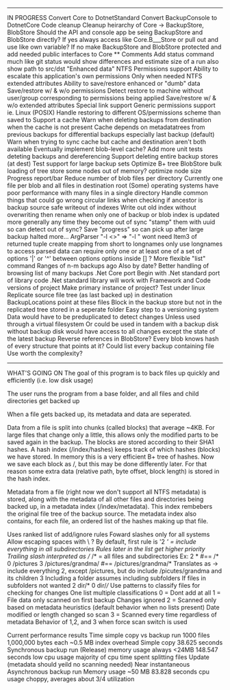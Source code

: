 ﻿*********************
IN PROGRESS
Convert Core to DotnetStandard
Convert BackupConsole to DotnetCore
Code cleanup
	Cleanup heirarchy of Core -> BackupStore, BlobStore
		Should the API and console app be seing BackupStore and BlobStore directly?
			If yes always access like Core.B___Store or pull out and use like own variable?
			If no make BackupStore and BlobStore protected and add needed public interfaces to Core **
	Comments
Add status command
	much like git status
	would show differences and estimate size of a run
	also show path to src/dst
"Enhanced data"
	NTFS Permissions support
		Ability to escalate this application's own permissions
			Only when needed
	NTFS extended attributes
	Ability to save/restore enhanced or "dumb" data
		Save/restore w/ & w/o permissions
			Detect restore to machine without user/group corresponding to permissions being applied
		Save/restore w/ & w/o extended attributes
	Special link support
	Generic permissions support ie. Linux (POSIX)
		Handle restoring to different OS/permissions scheme than saved to
Support a cache
	Warn when deleting backups from destination when the cache is not present
		Cache depends on metadatatrees from previous backups for differential backups
			especially last backup (default)
	Warn when trying to sync cache but cache and destination aren't both available
	Eventually implement blob-level cache?
Add more unit tests
	deteting backups and dereferencing
Support deleting entire backup stores (at dest)
Test support for large backup sets
	Optimize B+ tree BlobStore
		bulk loading of tree
		store some nodes out of memory?
		optimize node size
		Progress report/bar
	Reduce number of blob files per directory
		Currently one file per blob and all files in destination root
		(Some) operating systems have poor performance with many files in a single directory
Handle common things that could go wrong
	circular links when checking if ancestor is backup source
	safe writeout of indexes
		Write out old index without overwriting then rename
	when only one of backup or blob index is updated
		more generally any time they become out of sync
			"stamp" them with uuid so can detect out of sync?
	Save "progress" so can pick up after large backup halted
	more...
ArgParser
	"-l <>" => "-l <longname>"
		wont need Item3 of returned tuple
		create mapping from short to longnames
			only use longnames to access parsed data
	can require only one or at least one of a set of options
		'|' or '^' between options
		options inside [] ?
More flexible "list" command
	Ranges of n-m backups ago
		Also by date?
	Better handling of browsing list of many backups
.Net Core port
	Begin with .Net standard port of library code
		.Net standard library will work with Framework and Code versions of project
	Make primary instance of project?
	Test under linux
Replicate source file tree (as last backed up) in destination
	BackupLocations point at these files
	Block in the backup store but not in the replicated tree stored in a seperate folder
	Easy step to a versioning system
		Data would have to be preduplicated to detect changes
			Unless used through a virtual filesystem
			Or could be used in tandem with a backup disk
				without backup disk would have access to all changes except the state of the latest backup
Reverse references in BlobStore?
	Every blob knows hash of every structure that points at it?
	Could list every backup containing file
	Use worth the complexity?

**********************
WHAT'S GOING ON
The goal of this program is to back files up quickly and efficiently (i.e. low disk usage)

The user runs the program from a base folder, and all files and child directories get backed up

When a file gets backed up, its metadata and data are seperated.

Data from a file is split into chunks (called blocks) that average ~4KB. For large files that change only a little, this allows only the modified parts to be saved again in the backup. The blocks are stored according to their SHA1 hashes. A hash index (<destination>/index/hashes) keeps track of which hashes (blocks) we have stored. In memory this is a very efficient B+ tree of hashes. Now we save each block as <destination>/<block hash>, but this may be done differently later. For that reason some extra data (relative path, byte offset, block length) is stored in the hash index.

Metadata from a file (right now we don't support all NTFS metadata) is stored, along with the metadata of all other files and directories being backed up, in a metadata index (<destination>/index/metadata). This index rembebers the original file tree of the backup source. The metadata index also contains, for each file, an ordered list of the hashes making up that file.

Uses ranked list of add/ignore rules
		Foward slashes only for all systems
			Allow escaping spaces with \ ?
		By default, first rule is '2 *' = include everything in all subdirectories
		Rules later in the list get higher priority
		Trailing slash interpreted as /*
		<path>/* = all files and subdirectories
		Ex:
			2 *    #== /*
			0 /pictures
			3 /pictures/grandma/  #== /pictures/grandma/*
			Translates as -> include everything 2, except /pictures, but do include /picutes/grandma and its children 3
		Including a folder assumes including subfolders
		If files in subfolders not wanted
			2 dir/*
			0 dir/*/*
		Use patterns to classify files for checking for changes
		One list multiple classifications
			0 = Dont add at all
			1 = File data only scanned on first backup
				Changes ignored
			2 = Scanned only based on metadata heuristics (default behavior when no lists present)
				Date modified or length changed so scan
			3 = Scanned every time regardless of metadata
				Behavior of 1,2, and 3 when force scan switch is used

Current performance results
Time simple copy vs backup run
		1000 files
		1,000,000 bytes each
		~0.5 MB index overhead
		Simple copy
			38.625 seconds
		Synchronous backup run (Release)
			memory usage always <24MB
			148.547 seconds
			low cpu usage
				majority of cpu time spent splitting files
			Update (metadata should yeild no scanning needed)
				Near instantaneous
		Asynchronous backup run
			Memory usage ~50 MB
			83.828 seconds
			cpu usage choppy, averages about 3/4 utilization